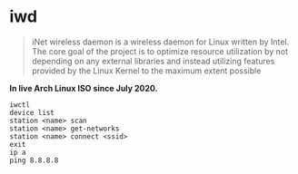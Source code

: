 # iwd

> iNet wireless daemon is a wireless daemon for Linux written by Intel. The core goal of the project is to optimize resource utilization by not depending on any external libraries and instead utilizing features provided by the Linux Kernel to the maximum extent possible

**In live Arch Linux ISO since July 2020.**

    iwctl
    device list
    station <name> scan
    station <name> get-networks
    station <name> connect <ssid>
    exit
    ip a
    ping 8.8.8.8
